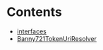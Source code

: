

# Contents
- [interfaces](/src/interfaces)
- [Banny721TokenUriResolver](Banny721TokenUriResolver.sol/contract.Banny721TokenUriResolver.md)
